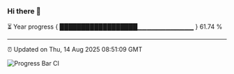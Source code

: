 ### Hi there 👋

⏳ Year progress { ██████████████████▁▁▁▁▁▁▁▁▁▁▁▁ } 61.74 %

---

⏰ Updated on Thu, 14 Aug 2025 08:51:09 GMT

![Progress Bar CI](https://github.com/IshwaranRudhara/GIT-ACTION/workflows/Progress%20Bar%20CI/badge.svg)
